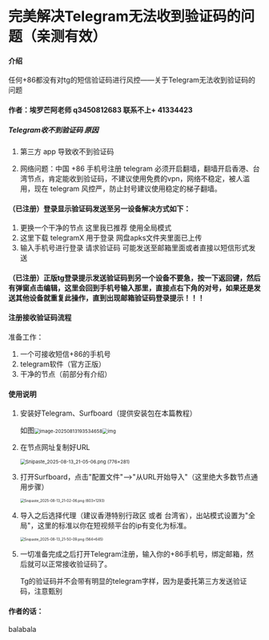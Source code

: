 # 完美解决Telegram无法收到验证码的问题（亲测有效）


#### 介绍

任何+86都没有对tg的短信验证码进行风控——关于Telegram无法收到验证码的问题

#### 作者：埃罗芒阿老师   q3450812683  联系不上+  41334423

##### Telegram收不到验证码 原因

1. 第三方 app 导致收不到验证码

2. 网络问题：中国 +86 手机号注册 telegram 必须开启翻墙，翻墙开启香港、台湾节点，肯定能收到验证码，不建议使用免费的vpn，网络不稳定，被人滥用，现在 telegram 风控严，防止封号建议使用稳定的梯子翻墙。


#### （已注册）登录显示验证码发送至另一设备解决方式如下：
1.  更换一个干净的节点  这里我已推荐   使用全局模式
2.  这里下载  telegramX  用于登录   网盘apks文件夹里面已上传
3.  输入手机号进行登录    请求验证码  可能发送至邮箱里面或者直接以短信形式发送

####  （已注册）正版tg登录提示发送验证码到另一个设备不要急，按一下返回键，然后有弹窗点击编辑，这里会回到手机号输入那里，直接点右下角的对号，如果还是发送其他设备就重复此操作，直到出现邮箱验证码登录提示！！！

#### 注册接收验证码流程

准备工作：

1.  一个可接收短信+86的手机号
2.  telegram软件（官方正版）
3.  干净的节点（前部分有介绍）

#### 使用说明

1. 安装好Telegram、Surfboard（提供安装包在本篇教程）

   如图<img src="https://gitee.com/NeighborAngel/TelegramCode/raw/master/images/s.png" alt="image-20250813193534658" style="zoom: 67%;" /><img src="https://gitee.com/NeighborAngel/TelegramCode/raw/master/images/t.png" alt="img" style="zoom:67%;" />

   

2. 在节点网址复制好URL

   <img src="https://gitee.com/NeighborAngel/TelegramCode/raw/master/images/Snipaste_2025-08-13_21-05-06.png" alt="Snipaste_2025-08-13_21-05-06.png (776×281)" style="zoom:67%;" />

3. 打开Surfboard，点击"配置文件"-->"从URL开始导入"（这里绝大多数节点通用步骤）

   <img src="https://gitee.com/NeighborAngel/TelegramCode/raw/master/images/Snipaste_2025-08-13_21-02-06.png" alt="Snipaste_2025-08-13_21-02-06.png (603×1293)" style="zoom:50%;" />

4. 导入之后选择代理（建议香港特别行政区 或者 台湾省），出站模式设置为"全局"，这里的标准以你在短视频平台的ip有变化为标准。

   <img src="https://gitee.com/NeighborAngel/TelegramCode/raw/master/images/Snipaste_2025-08-13_21-50-09.png" alt="Snipaste_2025-08-13_21-50-09.png (564×645)" style="zoom:50%;" />

5. 一切准备完成之后打开Telegram注册，输入你的+86手机号，绑定邮箱，然后就可以正常接收验证码了。

   Tg的验证码并不会带有明显的telegram字样，因为是委托第三方发送验证码，注意甄别

#### 作者的话：

balabala
